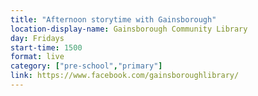 ```yaml
---
title: "Afternoon storytime with Gainsborough"
location-display-name: Gainsborough Community Library
day: Fridays
start-time: 1500
format: live
category: ["pre-school","primary"]
link: https://www.facebook.com/gainsboroughlibrary/
---
```


